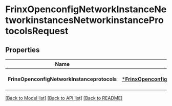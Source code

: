 # FrinxOpenconfigNetworkInstanceNetworkinstancesNetworkinstanceProtocolsRequest

## Properties
Name | Type | Description | Notes
------------ | ------------- | ------------- | -------------
**FrinxOpenconfigNetworkInstanceprotocols** | [***FrinxOpenconfigNetworkInstanceNetworkinstancesNetworkinstanceProtocols**](frinx.openconfig.network.instance.networkinstances.networkinstance.Protocols.md) |  | [optional] [default to null]

[[Back to Model list]](../README.md#documentation-for-models) [[Back to API list]](../README.md#documentation-for-api-endpoints) [[Back to README]](../README.md)


